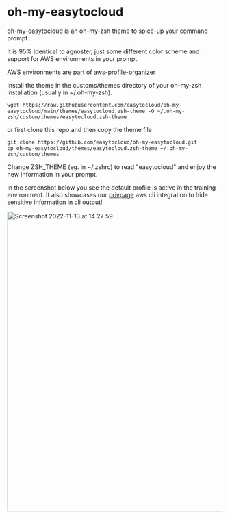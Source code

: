 # oh-my-easytocloud

oh-my-easytocloud is an oh-my-zsh theme to spice-up your command prompt.

It is 95% identical to agnoster, just some different color scheme and support for 
AWS environments in your prompt.

AWS environments are part of [aws-profile-organizer](https://github.com/easytocloud/aws-profile-organizer)

Install the theme in the customs/themes directory of your oh-my-zsh installation (usually in ~/.oh-my-zsh).

```
wget https://raw.githubusercontent.com/easytocloud/oh-my-easytocloud/main/themes/easytocloud.zsh-theme -O ~/.oh-my-zsh/custom/themes/easytocloud.zsh-theme
```

or first clone this repo and then copy the theme file

```
git clone https://github.com/easytocloud/oh-my-easytocloud.git
cp oh-my-easytocloud/themes/easytocloud.zsh-theme ~/.oh-my-zsh/custom/themes
```

Change ZSH_THEME (eg. in ~/.zshrc) to read "easytocloud" and enjoy the new information in your prompt.

In the screenshot below you see the default profile is active in the training environment.
It also showcases our [privpage](https://github.com/easytocloud/privpage) aws cli integration to hide sensitive information in cli output!

<img width="701" alt="Screenshot 2022-11-13 at 14 27 59" src="https://user-images.githubusercontent.com/11883816/201524287-460a291d-aa27-45e9-8a66-1e8ab5649ad3.png">
